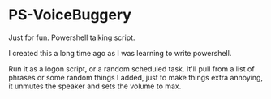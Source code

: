 # PS-VoiceBuggery
Just for fun. Powershell talking script. 

I created this a long time ago as I was learning to write powershell.

Run it as a logon script, or a random scheduled task. It'll pull from a list of phrases or some random things I added, just to make things extra annoying, it unmutes the speaker and sets the volume to max.
